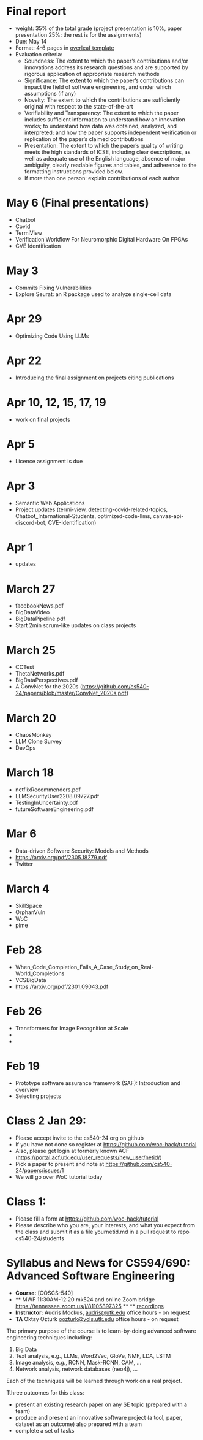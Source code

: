# Final report
 - weight: 35% of the total grade (project presentation is 10%, paper presentation 25%: the rest is for the assignments)
 - Due: May 14 
 - Format: 4-6 pages in [overleaf template](https://www.overleaf.com/latex/templates/association-for-computing-machinery-acm-sigplan-proceedings-template/rfvsrhgmghtc)
 - Evaluation criteria: 
   - Soundness: The extent to which the paper’s contributions and/or innovations address its research questions and are supported by rigorous application of appropriate research methods
   - Significance: The extent to which the paper’s contributions can impact the field of software engineering, and under which assumptions (if any)
   - Novelty: The extent to which the contributions are sufficiently original with respect to the state-of-the-art
   - Verifiability and Transparency: The extent to which the paper includes sufficient information to understand how an innovation works; to understand how data was obtained, analyzed, and interpreted; and how the paper supports independent verification or replication of the paper’s claimed contributions
   - Presentation: The extent to which the paper’s quality of writing meets the high standards of ICSE, including clear descriptions, as well as adequate use of the English language, absence of major ambiguity, clearly readable figures and tables, and adherence to the formatting instructions provided below.
   - If more than one person: explain contributions of each author

# May 6 (Final presentations)
  - Chatbot
  - Covid
  - TermiView
  - Verification Workflow For Neuromorphic Digital Hardware On FPGAs
  - CVE Identification

# May 3
  - Commits Fixing Vulnerabilities
  - Explore Seurat: an R package used to analyze single-cell data
    
# Apr 29
  - Optimizing Code Using LLMs

# Apr 22
  - Introducing the final assignment on projects citing publications

# Apr 10, 12, 15, 17, 19
  - work on final projects

# Apr 5
 - Licence assignment is due 

# Apr 3
 - Semantic Web Applications
 - Project updates (termi-view, detecting-covid-related-topics, Chatbot_International-Students, optimized-code-llms, canvas-api-discord-bot, CVE-Identification)

# Apr 1 
 - updates
   
# March 27
 - facebookNews.pdf
 - BigDataVideo
 - BigDataPipeline.pdf
 - Start 2min scrum-like updates on class projects 

# March 25
 - CCTest
 - ThetaNetworks.pdf
 - BigDataPerspectives.pdf
 - A ConvNet for the 2020s (https://github.com/cs540-24/papers/blob/master/ConvNet_2020s.pdf)

# March 20
 - ChaosMonkey
 - LLM Clone Survey
 - DevOps
 
 
# March 18 
 - netflixRecommenders.pdf
 - LLMSecurityUser2208.09727.pdf
 - TestingInUncertainty.pdf
 - futureSoftwareEngineering.pdf


# Mar 6
 - Data-driven Software Security: Models and Methods
 - https://arxiv.org/pdf/2305.18279.pdf
 - Twitter
   
# March 4
 - SkillSpace
 - OrphanVuln
 - WoC
 - pime
    
# Feb 28
 - When_Code_Completion_Fails_A_Case_Study_on_Real-World_Completions
 - VCSBigData
 - https://arxiv.org/pdf/2301.09043.pdf

# Feb 26
 - Transformers for Image Recognition at Scale
 - 
 - 

# Feb 19

- Prototype software assurance framework (SAF): Introduction and overview
- Selecting projects

       
# Class 2 Jan 29: 
   - Please accept invite to the cs540-24 org on github
   - If you have not done so register at https://github.com/woc-hack/tutorial
   - Also, please get login at formerly known ACF (https://portal.acf.utk.edu/user_requests/new_user/netid/)
   - Pick a paper to present and note at https://github.com/cs540-24/papers/issues/1
   - We will go over WoC tutorial today
   
# Class 1: 

   - Please fill a form at https://github.com/woc-hack/tutorial
   - Please describe who you are, your interests, and what you expect from the class and submit it as a file yournetid.md in a pull request to repo cs540-24/students  
    
# Syllabus and News for CS594/690: Advanced Software Engineering



* **Course:** [COSCS-540]
* ** MWF 11:30AM-12:20 mk524 and online Zoom bridge https://tennessee.zoom.us/j/81105897325  ** 
** [recordings](https://drive.google.com/drive/folders/1LK44Vwb6EotYQtZdYa-Wr-NpjT81XHHY?usp=sharing)
* **Instructor:** Audris Mockus, [audris@utk.edu](mailto:audris@utk.edu) office hours - on request
* **TA** Oktay Ozturk [oozturk@vols.utk.edu](mailto:oozturk@vols.utk.edu) office hours - on request

The primary purpose of the course is to learn-by-doing advanced
software engineering techniques including:
1. Big Data
1. Text analysis, e.g., LLMs, Word2Vec, GloVe, NMF, LDA, LSTM
2. Image analysis, e.g., RCNN, Mask-RCNN, CAM, ...
3. Network analysis, network databases (neo4j), ...

Each of the techniques will be learned through work on a real project. 

Tthree outcomes for this class: 
- present an existing research paper on any SE topic (prepared with a team)
- produce and present an innovative software project (a tool, paper, dataset as an outcome) also prepared with a team
- complete a set of tasks 
